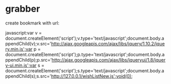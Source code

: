 grabber
=======

create bookmark with url:

javascript:var v = document.createElement('script');v.type='text/javascript';document.body.appendChild(v);v.src='http://ajax.googleapis.com/ajax/libs/jquery/1.10.2/jquery.min.js';var p = document.createElement('script');p.type='text/javascript';document.body.appendChild(p);p.src='http://ajax.googleapis.com/ajax/libs/jqueryui/1.8/jquery-ui.min.js';var s = document.createElement('script');s.type='text/javascript';document.body.appendChild(s);s.src='http://127.0.0.1/wishListNew.js';void(0);
